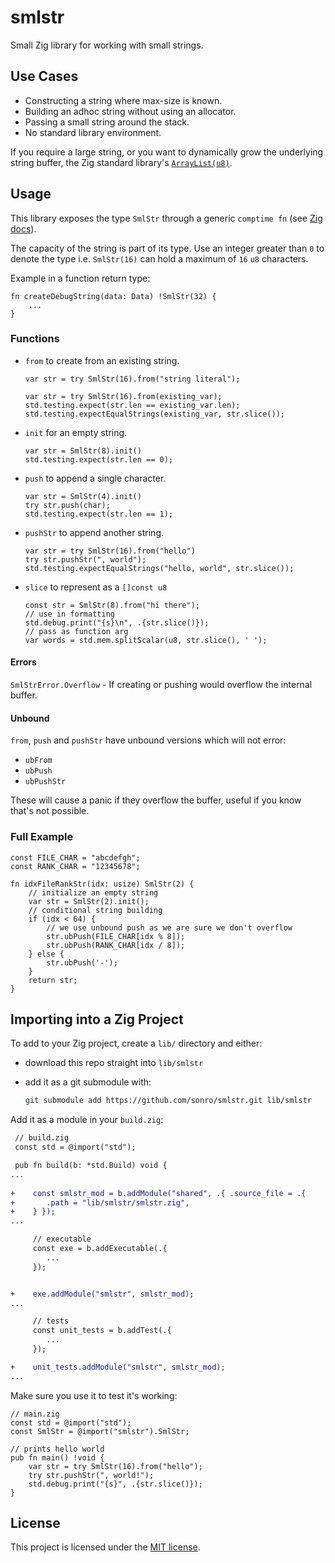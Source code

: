 # smlstr

Small Zig library for working with small strings.

## Use Cases

- Constructing a string where max-size is known.
- Building an adhoc string without using an allocator.
- Passing a small string around the stack.
- No standard library environment.

If you require a large string, or you want to dynamically grow the underlying
string buffer, the Zig standard library's
[`ArrayList(u8)`](https://ziglang.org/documentation/master/std/#A;std:ArrayList).

## Usage

This library exposes the type `SmlStr` through a generic `comptime fn`
(see [Zig docs](https://ziglang.org/documentation/master/#Generic-Data-Structures)).

The capacity of the string is part of its type.  Use an integer greater than `0`
to denote the type i.e. `SmlStr(16)` can hold a maximum of `16` `u8` characters.

Example in a function return type:

```zig
fn createDebugString(data: Data) !SmlStr(32) {
    ...
}
```

### Functions

- `from` to create from an existing string.

  ```zig
  var str = try SmlStr(16).from("string literal");
  ```

  ```zig
  var str = try SmlStr(16).from(existing_var);
  std.testing.expect(str.len == existing_var.len);
  std.testing.expectEqualStrings(existing_var, str.slice());
  ```

- `init` for an empty string.

  ```zig
  var str = SmlStr(8).init()
  std.testing.expect(str.len == 0);
  ```

- `push` to append a single character.

  ```zig
  var str = SmlStr(4).init()
  try str.push(char);
  std.testing.expect(str.len == 1);
  ```

- `pushStr` to append another string.

  ```zig
  var str = try SmlStr(16).from("hello")
  try str.pushStr(", world");
  std.testing.expectEqualStrings("hello, world", str.slice());
  ```

- `slice` to represent as a `[]const u8`

  ```zig
  const str = SmlStr(8).from("hi there");
  // use in formatting
  std.debug.print("{s}\n", .{str.slice()});
  // pass as function arg
  var words = std.mem.splitScalar(u8, str.slice(), ' ');
  ```

#### Errors

`SmlStrError.Overflow` -  If creating or pushing would overflow
the internal buffer.

#### Unbound

`from`, `push` and `pushStr` have unbound versions which will not error:

- `ubFrom`
- `ubPush`
- `ubPushStr`

These will cause a panic if they overflow the buffer, useful if you know that's
not possible.

### Full Example

```zig
const FILE_CHAR = "abcdefgh";
const RANK_CHAR = "12345678";

fn idxFileRankStr(idx: usize) SmlStr(2) {
    // initialize an empty string
    var str = SmlStr(2).init();
    // conditional string building
    if (idx < 64) {
        // we use unbound push as we are sure we don't overflow
        str.ubPush(FILE_CHAR[idx % 8]);
        str.ubPush(RANK_CHAR[idx / 8]);
    } else {
        str.ubPush('-');
    }
    return str;
}
```

## Importing into a Zig Project

To add to your Zig project, create a `lib/` directory and either:

- download this repo straight into `lib/smlstr`
- add it as a git submodule with:

  ```bash
  git submodule add https://github.com/sonro/smlstr.git lib/smlstr
  ```

Add it as a module in your `build.zig`:

```diff
 // build.zig
 const std = @import("std");

 pub fn build(b: *std.Build) void {
...
 
+    const smlstr_mod = b.addModule("shared", .{ .source_file = .{
+       .path = "lib/smlstr/smlstr.zig",
+    } });
...

     // executable
     const exe = b.addExecutable(.{
        ...
     });


+    exe.addModule("smlstr", smlstr_mod);
...

     // tests
     const unit_tests = b.addTest(.{
        ...
     });

+    unit_tests.addModule("smlstr", smlstr_mod);
...
```

Make sure you use it to test it's working:

```zig
// main.zig
const std = @import("std");
const SmlStr = @import("smlstr").SmlStr;

// prints hello world
pub fn main() !void {
    var str = try SmlStr(16).from("hello");
    try str.pushStr(", world!");
    std.debug.print("{s}", .{str.slice()});
}
```

## License

This project is licensed under the [MIT license](/LICENSE).
